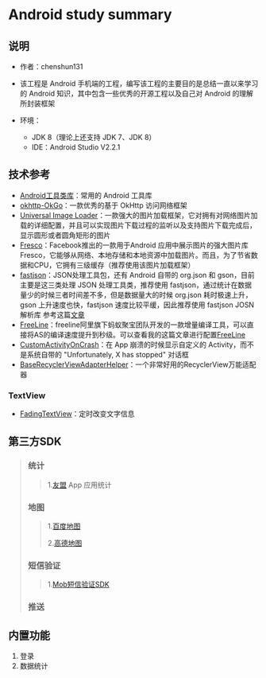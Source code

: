 # Android study summary
## 说明


- 作者：chenshun131
- 该工程是 Android 手机端的工程，编写该工程的主要目的是总结一直以来学习的 Android 知识，其中包含一些优秀的开源工程以及自己对 Android 的理解所封装框架


- 环境：
    - JDK 8（理论上还支持 JDK 7、JDK 8）
    - IDE：Android Studio V2.2.1


## 技术参考
* [Android工具类库](https://github.com/jingle1267/android-utils)：常用的 Android 工具库
* [okhttp-OkGo](https://github.com/jeasonlzy/okhttp-OkGo)：一款优秀的基于 OkHttp 访问网络框架
* [Universal Image Loader](https://github.com/nostra13/Android-Universal-Image-Loader)：一款强大的图片加载框架，它对拥有对网络图片加载的详细配置，并且可以实现图片下载过程的监听以及支持图片下载完成后，显示圆形或者圆角矩形的图片
* [Fresco](https://github.com/facebook/fresco)：Facebook推出的一款用于Android 应用中展示图片的强大图片库Fresco，它能够从网络、本地存储和本地资源中加载图片。而且，为了节省数据和CPU，它拥有三级缓存（推荐使用该图片加载框架）
* [fastjson](https://github.com/alibaba/fastjson)：JSON处理工具包，还有 Android 自带的 org.json 和 gson，目前主要是这三类处理 JSON 处理工具类，推荐使用 fastjson，通过统计在数据量少的时候三者时间差不多，但是数据量大的时候 org.json 耗时极速上升， gson 上升速度也快，fastjson 速度比较平缓，因此推荐使用 fastjson JOSN解析库 参考这篇[文章](http://blog.csdn.net/zml_2015/article/details/52165317)
* [FreeLine](https://github.com/alibaba/freeline)：freeline阿里旗下蚂蚁聚宝团队开发的一款增量编译工具，可以直接将AS的编译速度提升到秒级。可以查看我的这篇文章进行配置[FreeLine](http://blog.csdn.net/chenshun123/article/details/53453286)
* [CustomActivityOnCrash](https://github.com/Ereza/CustomActivityOnCrash)：在 App 崩溃的时候显示自定义的 Activity，而不是系统自带的 "Unfortunately, X has stopped" 对话框
* [BaseRecyclerViewAdapterHelper](https://github.com/CymChad/BaseRecyclerViewAdapterHelper)：一个非常好用的RecyclerView万能适配器


### TextView
* [FadingTextView](https://github.com/rosenpin/FadingTextView)：定时改变文字信息


## 第三方SDK
> ### 统计
> > 1.[友盟](http://www.umeng.com/)
> > App 应用统计
>
> ### 地图
> > 1.[百度地图](http://lbsyun.baidu.com/)
> > 
> > 2.[高德地图](http://lbs.amap.com/)
> 
> ### 短信验证
> > 1.[Mob短信验证SDK](http://www.mob.com/)
> 
> ### 推送
> 


## 内置功能
1. 登录
2. 数据统计

